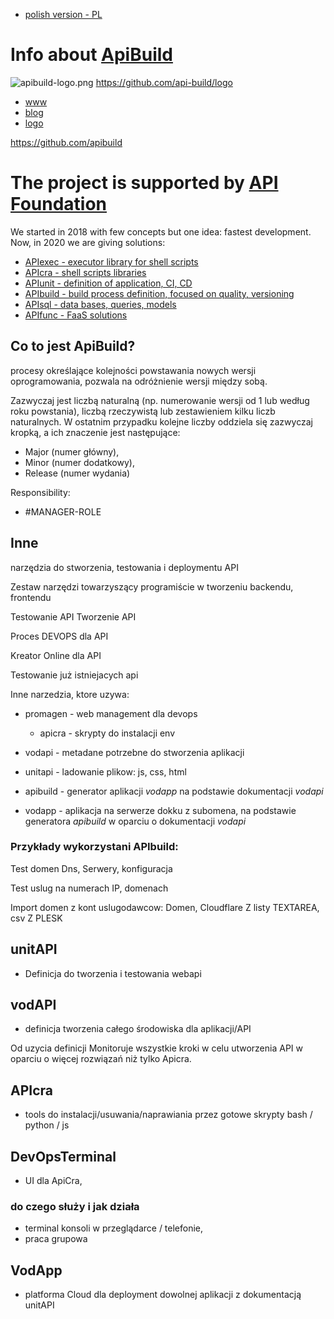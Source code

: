 + [polish version - PL](https://www.apibuild.com/README_PL.html)

# Info about [ApiBuild](https://www.apibuild.com)

![apibuild-logo.png](https://logo.apibuild.com//apibuild-logo.png)
https://github.com/api-build/logo


+ [www](https://www.apibuild.com/)
+ [blog](https://blog.apibuild.com/)
+ [logo](https://logo.apibuild.com/)


https://github.com/apibuild

# The project is supported by [API Foundation](https://apifoundation.com)
We started in 2018 with few concepts but one idea: fastest development.
Now, in 2020 we are giving solutions:

+ [APIexec - executor library for shell scripts](https://www.apiexec.com)
+ [APIcra - shell scripts libraries](https://www.apicra.com)
+ [APIunit - definition of application, CI, CD](https://www.apiunit.com)
+ [APIbuild - build process definition, focused on quality, versioning](https://www.apibuild.com)
+ [APIsql - data bases, queries, models](https://www.apisql.com)
+ [APIfunc - FaaS solutions](https://www.apifunc.com)

## Co to jest ApiBuild?


procesy określające kolejności powstawania nowych wersji oprogramowania, pozwala na odróżnienie wersji między sobą.

Zazwyczaj jest liczbą naturalną (np. numerowanie wersji od 1 lub według roku powstania), liczbą rzeczywistą lub zestawieniem kilku liczb naturalnych. W ostatnim przypadku kolejne liczby oddziela się zazwyczaj kropką, a ich znaczenie jest następujące:
+ Major (numer główny),
+ Minor (numer dodatkowy),
+ Release (numer wydania)

Responsibility:
+ #MANAGER-ROLE

## Inne

narzędzia do stworzenia, testowania i deploymentu API

Zestaw narzędzi towarzyszący programiście w tworzeniu backendu, frontendu

Testowanie API
Tworzenie API

Proces DEVOPS dla API

Kreator Online dla API

Testowanie już istniejacych api

Inne narzedzia, ktore uzywa:

+ promagen - web management dla devops
	+ apicra - skrypty do instalacji env

+ vodapi - metadane potrzebne do stworzenia aplikacji
+ unitapi - ladowanie plikow: js, css, html
+ apibuild - generator aplikacji *vodapp* na podstawie dokumentacji *vodapi*
+ vodapp - aplikacja na serwerze dokku z subomena, na podstawie generatora *apibuild* w oparciu o dokumentacji *vodapi*


### Przykłady wykorzystani APIbuild:

Test domen
	Dns,
	Serwery, konfiguracja

Test uslug na numerach IP, domenach

Import domen z kont uslugodawcow:
Domen,
Cloudflare
Z listy TEXTAREA, csv
Z PLESK


## unitAPI
-  Definicja do tworzenia i testowania webapi

## vodAPI
- definicja tworzenia całego środowiska dla aplikacji/API

Od uzycia definicji
Monitoruje wszystkie kroki w celu utworzenia API w oparciu o więcej rozwiązań niż tylko Apicra.

## APIcra
- tools do instalacji/usuwania/naprawiania przez gotowe skrypty bash / python / js

## DevOpsTerminal
- UI dla ApiCra,

### do czego służy i jak działa
+ terminal konsoli w przeglądarce / telefonie,
+ praca grupowa


## VodApp
- platforma Cloud dla deployment dowolnej aplikacji z dokumentacją unitAPI

